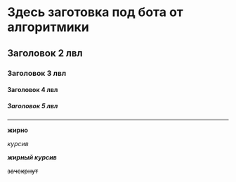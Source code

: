 # Здесь заготовка под бота от алгоритмики
## Заголовок 2 лвл
### Заголовок 3 лвл
#### Заголовок 4 лвл
##### Заголовок 5 лвл
____

**жирно**

*курсив*

***жирный курсив***

~~зачекрнут~~

